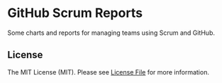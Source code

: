 # GitHub Scrum Reports

Some charts and reports for managing teams using Scrum and GitHub.

## License

The MIT License (MIT). Please see [License File](LICENSE) for more information.
